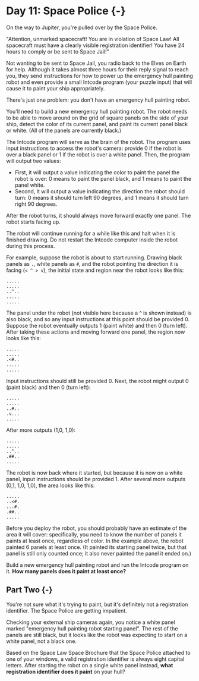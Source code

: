 # Day 11: Space Police {-}

On the way to Jupiter, you're pulled over by the Space Police.

"Attention, unmarked spacecraft! You are in violation of Space Law! All
spacecraft must have a clearly visible registration identifier! You have 24
hours to comply or be sent to Space Jail!"

Not wanting to be sent to Space Jail, you radio back to the Elves on Earth for
help. Although it takes almost three hours for their reply signal to reach you,
they send instructions for how to power up the emergency hull painting robot and
even provide a small Intcode program (your puzzle input) that will cause it to
paint your ship appropriately.

There's just one problem: you don't have an emergency hull painting robot.

You'll need to build a new emergency hull painting robot. The robot needs to be
able to move around on the grid of square panels on the side of your ship,
detect the color of its current panel, and paint its current panel black or
white. (All of the panels are currently black.)

The Intcode program will serve as the brain of the robot. The program uses input
instructions to access the robot's camera: provide 0 if the robot is over a
black panel or 1 if the robot is over a white panel. Then, the program will
output two values:

- First, it will output a value indicating the color to paint the panel the
  robot is over: 0 means to paint the panel black, and 1 means to paint the
  panel white.
- Second, it will output a value indicating the direction the robot should turn:
  0 means it should turn left 90 degrees, and 1 means it should turn right 90
  degrees.

After the robot turns, it should always move forward exactly one panel. The
robot starts facing up.

The robot will continue running for a while like this and halt when it is
finished drawing. Do not restart the Intcode computer inside the robot during
this process.

For example, suppose the robot is about to start running. Drawing black panels
as `.`, white panels as `#`, and the robot pointing the direction it is facing
(`< ^ > v`), the initial state and region near the robot looks like this:

```
.....
.....
..^..
.....
.....
```

The panel under the robot (not visible here because a ^ is shown instead) is
also black, and so any input instructions at this point should be provided 0.
Suppose the robot eventually outputs 1 (paint white) and then 0 (turn left).
After taking these actions and moving forward one panel, the region now looks
like this:

```
.....
.....
.<#..
.....
.....
```

Input instructions should still be provided 0. Next, the robot might output 0
(paint black) and then 0 (turn left):

```
.....
.....
..#..
.v...
.....
```

After more outputs (1,0, 1,0):

```
.....
.....
..^..
.##..
.....
```

The robot is now back where it started, but because it is now on a white panel,
input instructions should be provided 1. After several more outputs (0,1, 1,0,
1,0), the area looks like this:

```
.....
..<#.
...#.
.##..
.....
```

Before you deploy the robot, you should probably have an estimate of the area it
will cover: specifically, you need to know the number of panels it paints at
least once, regardless of color. In the example above, the robot painted 6
panels at least once. (It painted its starting panel twice, but that panel is
still only counted once; it also never painted the panel it ended on.)

Build a new emergency hull painting robot and run the Intcode program on it.
**How many panels does it paint at least once?**

## Part Two {-}

You're not sure what it's trying to paint, but it's definitely not a
registration identifier. The Space Police are getting impatient.

Checking your external ship cameras again, you notice a white panel marked
"emergency hull painting robot starting panel". The rest of the panels are still
black, but it looks like the robot was expecting to start on a white panel, not
a black one.

Based on the Space Law Space Brochure that the Space Police attached to one of
your windows, a valid registration identifier is always eight capital letters.
After starting the robot on a single white panel instead, **what registration
identifier does it paint** on your hull?

